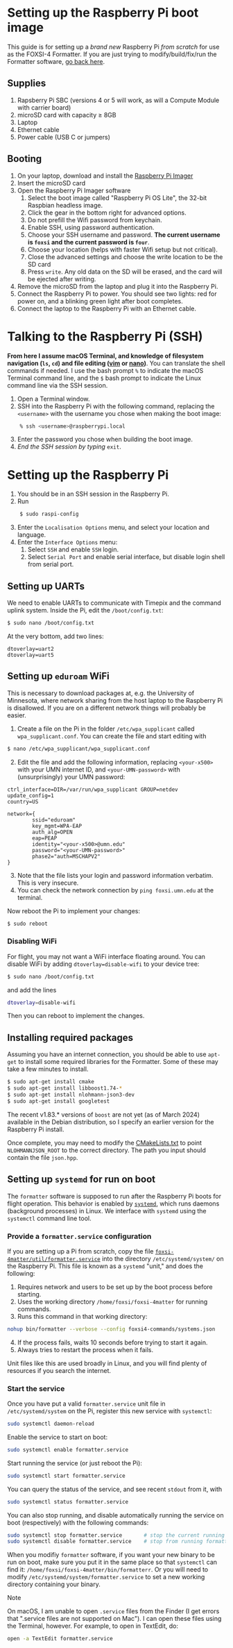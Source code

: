 # Setting up the Raspberry Pi boot image
This guide is for setting up a _brand new_ Raspberry Pi _from scratch_ for use as the FOXSI-4 Formatter. If you are just trying to modify/build/fix/run the Formatter software, [go back here](https://github.com/foxsi/foxsi-4matter/blob/main/README.md).

## Supplies
1. Rapsberry Pi SBC (versions 4 or 5 will work, as will a Compute Module with carrier board)
2. microSD card with capacity ≥ 8GB
3. Laptop
4. Ethernet cable
5. Power cable (USB C or jumpers)

## Booting
1. On your laptop, download and install the [Raspberry Pi Imager](https://www.raspberrypi.com/software/)
2. Insert the microSD card
3. Open the Raspberry Pi Imager software
	1. Select the boot image called "Raspberry Pi OS Lite", the 32-bit Raspbian headless image.
	2. Click the gear in the bottom right for advanced options.
	3. Do not prefill the Wifi password from keychain.
	4. Enable SSH, using password authentication.
	5. Choose your SSH username and password. **The current username is `foxsi` and the current password is `four`**.
	6. Choose your location (helps with faster Wifi setup but not critical).
	7. Close the advanced settings and choose the write location to be the SD card
	8. Press `write`. Any old data on the SD will be erased, and the card will be ejected after writing.
4. Remove the microSD from the laptop and plug it into the Raspberry Pi.
5. Connect the Raspberry Pi to power. You should see two lights: red for power on, and a blinking green light after boot completes.
6. Connect the laptop to the Raspberry Pi with an Ethernet cable.

# Talking to the Raspberry Pi (SSH)
**From here I assume macOS Terminal, and knowledge of filesystem navigation (`ls`, `cd`) and file editing ([vim](https://devhints.io/vim) or [nano](https://www.nano-editor.org/dist/latest/cheatsheet.html))**. You can translate the shell commands if needed. I use the bash prompt `%` to indicate the macOS Terminal command line, and the `$` bash prompt to indicate the Linux command line via the SSH session.
1. Open a Terminal window.
2. SSH into the Raspberry Pi with the following command, replacing the `<username>` with the username you chose when making the boot image:
```bash
	% ssh <username>@raspberrypi.local
```
3. Enter the password you chose when building the boot image.
4. *End the SSH session by typing* `exit`.

# Setting up the Raspberry Pi
1. You should be in an SSH session in the Raspberry Pi.
2. Run
```bash
	$ sudo raspi-config
```
3. Enter the `Localisation Options` menu, and select your location and language.
4. Enter the `Interface Options` menu:
   1. Select `SSH` and enable `SSH` login.
   2. Select `Serial Port` and enable serial interface, but disable login shell from serial port.

## Setting up UARTs
We need to enable UARTs to communicate with Timepix and the command uplink system. Inside the Pi, edit the `/boot/config.txt`:
```bash
$ sudo nano /boot/config.txt
```
At the very bottom, add two lines: 
```
dtoverlay=uart2
dtoverlay=uart5
```

## Setting up `eduroam` WiFi
This is necessary to download packages at, e.g. the University of Minnesota, where network sharing from the host laptop to the Raspberry Pi is disallowed. If you are on a different network things will probably be easier.
1. Create a file on the Pi in the folder `/etc/wpa_supplicant` called `wpa_supplicant.conf`. You can create the file and start editing with
```bash
$ nano /etc/wpa_supplicant/wpa_supplicant.conf
```
2. Edit the file and add the following information, replacing `<your-x500>` with your UMN internet ID, and `<your-UMN-password>` with (unsurprisingly) your UMN password:
```
ctrl_interface=DIR=/var/run/wpa_supplicant GROUP=netdev
update_config=1
country=US

network={
        ssid="eduroam"
        key_mgmt=WPA-EAP
        auth_alg=OPEN
        eap=PEAP
        identity="<your-x500>@umn.edu"
        password="<your-UMN-password>"
        phase2="auth=MSCHAPV2"
}
```
3. Note that the file lists your login and password information verbatim. This is very insecure.
4. You can check the network connection by `ping foxsi.umn.edu` at the terminal.

Now reboot the Pi to implement your changes:
```bash
$ sudo reboot
```

### Disabling WiFi
For flight, you may not want a WiFi interface floating around. You can disable WiFi by adding `dtoverlay=disable-wifi` to your device tree:
```bash
$ sudo nano /boot/config.txt
```
and add the lines
```bash
dtoverlay=disable-wifi
```
Then you can reboot to implement the changes.

## Installing required packages
Assuming you have an internet connection, you should be able to use `apt-get` to install some required libraries for the Formatter. Some of these may take a few minutes to install.
```bash
$ sudo apt-get install cmake
$ sudo apt-get install libboost1.74-*
$ sudo apt-get install nlohmann-json3-dev
$ sudo apt-get install googletest
```

The recent v1.83.* versions of `boost` are not yet (as of March 2024) available in the Debian distribution, so I specify an earlier version for the Raspberry Pi install.

Once complete, you may need to modify the [CMakeLists.txt](CMakeLists.txt) to point `NLOHMANNJSON_ROOT` to the correct directory. The path you input should contain the file `json.hpp`.

## Setting up `systemd` for run on boot
The `formatter` software is supposed to run after the Raspberry Pi boots for flight operation. This behavior is enabled by [`systemd`](https://systemd.io/), which runs daemons (background processes) in Linux. We interface with `systemd` using the `systemctl` command line tool. 

### Provide a `formatter.service` configuration
If you are setting up a Pi from scratch, copy the file [`foxsi-4matter/util/formatter.service`](util/formatter.service) into the directory `/etc/systemd/system/` on the Raspberry Pi. This file is known as a `systemd` "unit," and does the following:
1. Requires network and users to be set up by the boot process before starting.
2. Uses the working directory `/home/foxsi/foxsi-4matter` for running commands.
3. Runs this command in that working directory:
```bash
nohup bin/formatter --verbose --config foxsi4-commands/systems.json
```
4. If the process fails, waits 10 seconds before trying to start it again.
5. Always tries to restart the process when it fails.

Unit files like this are used broadly in Linux, and you will find plenty of resources if you search the internet.

### Start the service
Once you have put a valid `formatter.service` unit file in `/etc/systemd/system` on the Pi, register this new service with `systemctl`:
```bash
sudo systemctl daemon-reload
```

Enable the service to start on boot:
```bash
sudo systemctl enable formatter.service
```

Start running the service (or just reboot the Pi):
```bash
sudo systemctl start formatter.service
```

You can query the status of the service, and see recent `stdout` from it, with
```bash
sudo systemctl status formatter.service
```

You can also stop running, and disable automatically running the service on boot (respectively) with the following commands:
```bash
sudo systemctl stop formatter.service		# stop the current running formatter
sudo systemctl disable formatter.service 	# stop from running formatter on boot
```
When you modifiy `formatter` software, if you want your new binary to be run on boot, make sure you put it in the same place so that `systemctl` can find it: `/home/foxsi/foxsi-4matter/bin/formatterr`. Or you will need to modify `/etc/systemd/system/formatter.service` to set a new working directory containing your binary.

>[!NOTE]
> On macOS, I am unable to open `.service` files from the Finder (I get errors that ".service files are not supported on Mac"). I can open these files using the Terminal, however. For example, to open in TextEdit, do:
> ```bash
> open -a TextEdit formatter.service
> ```